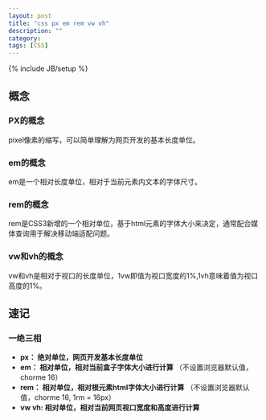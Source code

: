 ```yaml
---
layout: post
title: "css px em rem vw vh"
description: ""
category: 
tags: [CSS]
---
```

{% include JB/setup %}

## 概念

### PX的概念

pixel像素的缩写，可以简单理解为网页开发的基本长度单位。

### em的概念

em是一个相对长度单位，相对于当前元素内文本的字体尺寸。

### rem的概念

rem是CSS3新增的一个相对单位，基于html元素的字体大小来决定，通常配合媒体查询用于解决移动端适配问题。

### vw和vh的概念
vw和vh是相对于视口的长度单位，1vw即值为视口宽度的1%,1vh意味着值为视口高度的1%。


## 速记

### 一绝三相

* **px： 绝对单位，网页开发基本长度单位**
* **em： 相对单位，相对当前盒子字体大小进行计算**  （不设置浏览器默认值，chorme 16）
* **rem： 相对单位，相对根元素html字体大小进行计算**  （不设置浏览器默认值，chorme 16, 1rm = 16px） 
* **vw vh: 相对单位，相对当前网页视口宽度和高度进行计算**

